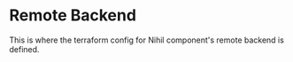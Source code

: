 # Remote Backend

This is where the terraform config for Nihil component's remote backend is defined.